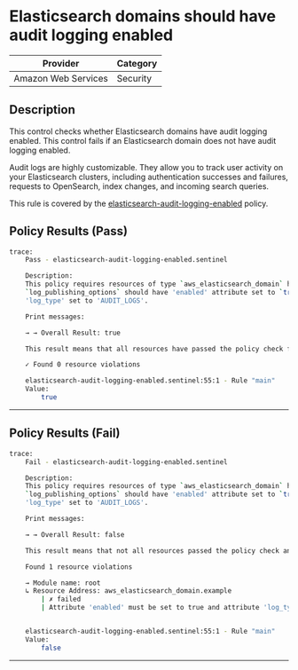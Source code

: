 # Elasticsearch domains should have audit logging enabled

| Provider            | Category  |
| ------------------- | --------  |
| Amazon Web Services |  Security |

## Description

This control checks whether Elasticsearch domains have audit logging enabled. This control fails if an Elasticsearch domain does not have audit logging enabled.

Audit logs are highly customizable. They allow you to track user activity on your Elasticsearch clusters, including authentication successes and failures, requests to OpenSearch, index changes, and incoming search queries.

This rule is covered by the [elasticsearch-audit-logging-enabled](../../policies/elasticsearch-audit-logging-enabled.sentinel) policy.

## Policy Results (Pass)

```bash
trace:
    Pass - elasticsearch-audit-logging-enabled.sentinel

    Description:
    This policy requires resources of type `aws_elasticsearch_domain` have the
    `log_publishing_options` should have 'enabled' attribute set to `true` and
    'log_type' set to 'AUDIT_LOGS'.

    Print messages:

    → → Overall Result: true

    This result means that all resources have passed the policy check for the policy elasticsearch-audit-logging-enabled.

    ✓ Found 0 resource violations

    elasticsearch-audit-logging-enabled.sentinel:55:1 - Rule "main"
    Value:
        true
```

---

## Policy Results (Fail)

```bash
trace:
    Fail - elasticsearch-audit-logging-enabled.sentinel

    Description:
    This policy requires resources of type `aws_elasticsearch_domain` have the
    `log_publishing_options` should have 'enabled' attribute set to `true` and
    'log_type' set to 'AUDIT_LOGS'.

    Print messages:

    → → Overall Result: false

    This result means that not all resources passed the policy check and the protected behavior is not allowed for the policy elasticsearch-audit-logging-enabled.

    Found 1 resource violations

    → Module name: root
    ↳ Resource Address: aws_elasticsearch_domain.example
        | ✗ failed
        | Attribute 'enabled' must be set to true and attribute 'log_type' set to 'AUDIT_LOGS' or the attribute 'log_publishing_options' for 'aws_elasticsearch_domain' resources. Refer to https://docs.aws.amazon.com/securityhub/latest/userguide/es-controls.html#es-5 for more details.


    elasticsearch-audit-logging-enabled.sentinel:55:1 - Rule "main"
    Value:
        false
```

---
